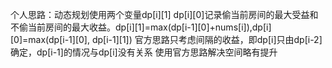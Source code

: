 个人思路：动态规划使用两个变量dp[i][1] dp[i][0]记录偷当前房间的最大受益和不偷当前房间的最大收益。dp[i][1]=max(dp[i-1][0]+nums[i]),dp[i][0]=max(dp[i-1][0], dp[i-1][1])
官方思路只考虑间隔的收益，即dp[i]只由dp[i-2]确定，dp[i-1]的情况与dp[i]没有关系
使用官方思路解决空间略有提升